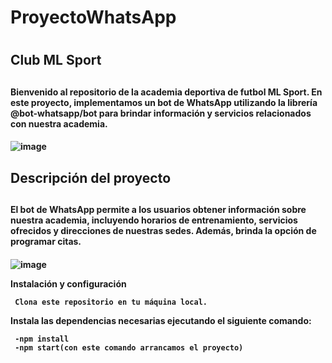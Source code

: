 <h1>ProyectoWhatsApp<h1>

<h2>Club ML Sport<h2>
<H4>Bienvenido al repositorio de la academia deportiva de futbol ML Sport. En este proyecto, implementamos un bot de WhatsApp utilizando la librería @bot-whatsapp/bot para brindar información y servicios relacionados con nuestra academia.<h4><n>


![image](https://github.com/rayvega20/bot-WhatsApp/assets/90875621/586b7112-07a3-4ef2-ab25-0359a8daac00) 



<h2>Descripción del proyecto<h2>

<h4>El bot de WhatsApp permite a los usuarios obtener información sobre nuestra academia, incluyendo horarios de entrenamiento, servicios ofrecidos y direcciones de nuestras sedes. Además, brinda la opción de programar citas.<h4>
  
  ![image](https://github.com/rayvega20/bot-WhatsApp/assets/90875621/c3abf1cc-2ca3-4e35-b626-f76a08eb84b3)


Instalación y configuración
  
     Clona este repositorio en tu máquina local.

Instala las dependencias necesarias ejecutando el siguiente comando:

     -npm install
     -npm start(con este comando arrancamos el proyecto)
